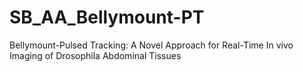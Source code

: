 # SB_AA_Bellymount-PT
Bellymount-Pulsed Tracking: A Novel Approach for Real-Time In vivo Imaging 
of Drosophila Abdominal Tissues


